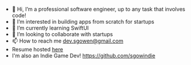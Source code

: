 - 👋 Hi, I’m a professional software engineer, up to any task that involves code!
- 👀 I’m interested in building apps from scratch for startups
- 🌱 I’m currently learning SwiftUI
- 💞️ I’m looking to collaborate with startups
- 📫 How to reach me dev.sgowen@gmail.com
- Resume hosted [here](https://registry.jsonresume.org/sgowdev)
- I'm also an Indie Game Dev! https://github.com/sgowindie

<!---
sgowdev/sgowdev is a ✨ special ✨ repository because its `README.md` (this file) appears on your GitHub profile.
You can click the Preview link to take a look at your changes.
--->
